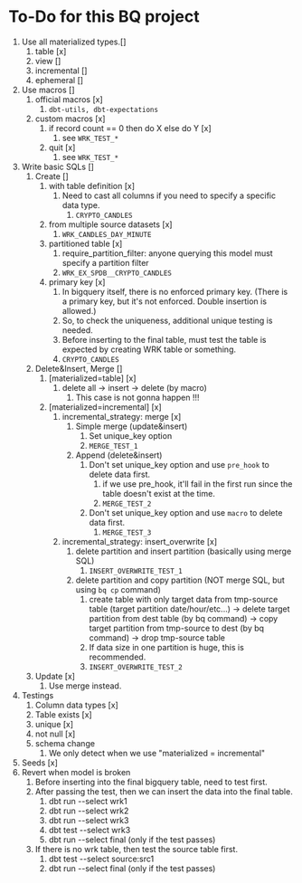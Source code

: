 # To-Do for this BQ project

1. Use all materialized types.[]
   1. table [x]
   2. view []
   3. incremental []
   4. ephemeral []
2. Use macros []
   1. official macros [x]
      1. ```dbt-utils, dbt-expectations```
   2. custom macros [x]
      1. if record count == 0 then do X else do Y [x]
         1. see ```WRK_TEST_*```
      2. quit [x]
         1. see ```WRK_TEST_*```
3. Write basic SQLs []
   1. Create []
      1. with table definition [x]
         1. Need to cast all columns if you need to specify a specific data type.
            1. ```CRYPTO_CANDLES```
      2. from multiple source datasets [x]
         1. ```WRK_CANDLES_DAY_MINUTE```
      3. partitioned table [x]
         1. require_partition_filter: anyone querying this model must specify a partition filter
         2. ```WRK_EX_SPDB__CRYPTO_CANDLES```
      4. primary key [x]
         1. In bigquery itself, there is no enforced primary key. (There is a primary key, but it's not enforced. Double insertion is allowed.)
         2. So, to check the uniqueness, additional unique testing is needed.
         3. Before inserting to the final table, must test the table is expected by creating WRK table or something.
         4. ```CRYPTO_CANDLES```
   2. Delete&Insert, Merge []
      1. [materialized=table] [x]
         1. delete all -> insert -> delete (by macro)
            1. This case is not gonna happen !!!
      2. [materialized=incremental] [x]
         1. incremental_strategy: merge [x]
            1. Simple merge (update&insert)
               1. Set unique_key option
               2. ```MERGE_TEST_1```
            2. Append (delete&insert)
               1. Don't set unique_key option and use ```pre_hook``` to delete data first.
                  1. if we use pre_hook, it'll fail in the first run since the table doesn't exist at the time.
                  2. ```MERGE_TEST_2```
               2. Don't set unique_key option and use ```macro``` to delete data first.
                  1. ```MERGE_TEST_3```
         2. incremental_strategy: insert_overwrite [x]
            1. delete partition and insert partition (basically using merge SQL)
               1. ```INSERT_OVERWRITE_TEST_1```
            2. delete partition and copy partition (NOT merge SQL, but using ```bq cp``` command)
               1. create table with only target data from tmp-source table (target partition date/hour/etc...)
                  -> delete target partition from dest table (by bq command)
                  -> copy target partition from tmp-source to dest (by bq command)
                  -> drop tmp-source table
               2. If data size in one partition is huge, this is recommended.
               3. ```INSERT_OVERWRITE_TEST_2```
   3. Update [x]
      1. Use merge instead.
4. Testings
   1. Column data types [x]
   2. Table exists [x]
   3. unique [x]
   4. not null [x]
   5. schema change
      1. We only detect when we use "materialized = incremental"
5. Seeds [x]
6. Revert when model is broken
   1. Before inserting into the final bigquery table, need to test first.
   2. After passing the test, then we can insert the data into the final table.
      1. dbt run --select wrk1
      2. dbt run --select wrk2
      3. dbt run --select wrk3
      4. dbt test --select wrk3
      5. dbt run --select final (only if the test passes)
   3. If there is no wrk table, then test the source table first.
      1. dbt test --select source:src1
      2. dbt run --select final (only if the test passes)
